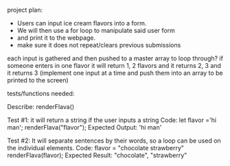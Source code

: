 project plan: 
- Users can input ice cream flavors into a form. 
- We will then use a for loop to manipulate said user form 
- and print it to the webpage.
- make sure it does not repeat/clears previous submissions

each input is gathered and then pushed to a master array to loop through?
if someone enters in one flavor it will return 1, 2 flavors and it returns 2, 3 and it returns 3 (implement one input at a time and push them into an array to be printed to the screen)

tests/functions needed:


Describe: renderFlava() 

Test #1: it will return a string if the user inputs a string
Code: let flavor ='hi man';
renderFlava("flavor");
Expected Output: 'hi man'

Test #2: It will separate sentences by their words, so a loop can be used on the individual elements.
Code:
flavor = "chocolate strawberry"
renderFlava(flavor);
Expected Result: "chocolate", "strawberry"